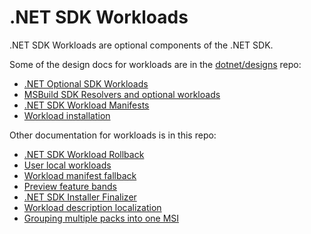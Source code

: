 # .NET SDK Workloads

.NET SDK Workloads are optional components of the .NET SDK.

Some of the design docs for workloads are in the [dotnet/designs](https://github.com/dotnet/designs) repo:

- [.NET Optional SDK Workloads](https://github.com/dotnet/designs/blob/main/accepted/2020/workloads/workloads.md)
- [MSBuild SDK Resolvers and optional workloads](https://github.com/dotnet/designs/blob/main/accepted/2020/workloads/workload-resolvers.md)
- [.NET SDK Workload Manifests](https://github.com/dotnet/designs/blob/main/accepted/2020/workloads/workload-manifest.md)
- [Workload installation](https://github.com/dotnet/designs/pull/188)

Other documentation for workloads is in this repo:

- [.NET SDK Workload Rollback](workload-rollback.md)
- [User local workloads](user-local-workloads.md)
- [Workload manifest fallback](workload-fallback.md)
- [Preview feature bands](workload-preview-bands.md)
- [.NET SDK Installer Finalizer](workload-finalizer.md)
- [Workload description localization](https://github.com/dotnet/sdk/pull/21189)
- [Grouping multiple packs into one MSI](https://github.com/dotnet/sdk/issues/21741)